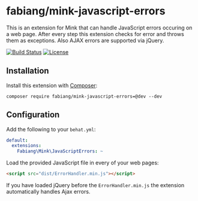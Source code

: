 # fabiang/mink-javascript-errors

This is an extension for Mink that can handle JavaScript errors occuring on a web page.
After every step this extension checks for error and throws them as exceptions.
Also AJAX errors are supported via jQuery.

[![Build Status](https://travis-ci.org/fabiang/mink-javascript-errors.svg?branch=master)](https://travis-ci.org/fabiang/mink-javascript-errors)
[![License](https://poser.pugx.org/fabiang/mink-javascript-errors/license)](https://packagist.org/packages/fabiang/mink-javascript-errors)

## Installation

Install this extension with [Composer](http://getcomposer.org/):

```
composer require fabiang/mink-javascript-errors=@dev --dev
```

## Configuration

Add the following to your `behat.yml`:

```yaml
default:
  extensions:
    Fabiang\Mink\JavaScriptErrors: ~
```

Load the provided JavaScript file in every of your web pages:

```html
<script src="dist/ErrorHandler.min.js"></script>
```

If you have loaded jQuery before the `ErrorHandler.min.js` the extension automatically handles Ajax errors.
